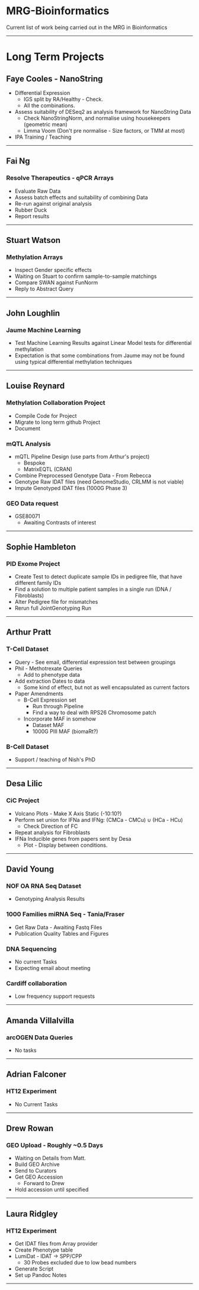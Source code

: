 # MRG-Bioinformatics
Current list of work being carried out in the MRG in Bioinformatics

---

# Long Term Projects
## Faye Cooles - NanoString
* Differential Expression
  * IGS split by RA/Healthy - Check.
  * All the combinations.
* Assess suitability of DESeq2 as analysis framework for NanoString Data
  * Check NanoStringNorm, and normalise using housekeepers (geometric mean)
  * Limma Voom (Don't pre normalise - Size factors, or TMM at most)
* IPA Training / Teaching


---

## Fai Ng
### Resolve Therapeutics - qPCR Arrays
* Evaluate Raw Data
* Assess batch effects and suitability of combining Data
* Re-run against original analysis
* Rubber Duck
* Report results

---

## Stuart Watson
### Methylation Arrays
* Inspect Gender specific effects
* Waiting on Stuart to confirm sample-to-sample matchings
* Compare SWAN against FunNorm
* Reply to Abstract Query

---

## John Loughlin
### Jaume Machine Learning
* Test Machine Learning Results against Linear Model tests for differential methylation
* Expectation is that some combinations from Jaume may not be found using typical differential methylation techniques

---

## Louise Reynard
### Methylation Collaboration Project
* Compile Code for Project
* Migrate to long term github Project
* Document

### mQTL Analysis
* mQTL Pipeline Design (use parts from Arthur's project)
  * Bespoke
  * MatrixEQTL (CRAN)
* Combine Preprocessed Genotype Data - From Rebecca
* Genotype Raw IDAT files (need GenomeStudio, CRLMM is not viable)
* Impute Genotyped IDAT files (1000G Phase 3)

### GEO Data request
* GSE80071
  * Awaiting Contrasts of interest

---

## Sophie Hambleton
### PID Exome Project
* Create Test to detect duplicate sample IDs in pedigree file, that have different family IDs
* Find a solution to multiple patient samples in a single run (DNA / Fibroblasts)
* Alter Pedigree file for mismatches
* Rerun full JointGenotyping Run

---

## Arthur Pratt
### T-Cell Dataset
* Query - See email, differential expression test between groupings
* Phil - Methotrexate Queries
  * Add to phenotype data
* Add extraction Dates to data
  * Some kind of effect, but not as well encapsulated as current factors
* Paper Amendments
  * B-Cell Expression set
    * Run through Pipeline
    * Find a way to deal with RPS26 Chromosome patch
  * Incorporate MAF in somehow
    * Dataset MAF
    * 1000G PIII MAF (biomaRt?)


### B-Cell Dataset
* Support / teaching of Nish's PhD

---

## Desa Lilic
### CiC Project
* Volcano Plots - Make X Axis Static (-10:10?)
* Perform set union for IFNa and IFNg: (CMCa - CMCu) ∪ (HCa - HCu)
  * Check Direction of FC
* Repeat analysis for Fibroblasts
* IFNa Inducible genes from papers sent by Desa
  * Plot - Display between conditions.

---

## David Young
### NOF OA RNA Seq Dataset
* Genotyping Analysis Results

### 1000 Families miRNA Seq - Tania/Fraser
* Get Raw Data - Awaiting Fastq Files
* Publication Quality Tables and Figures

### DNA Sequencing
* No current Tasks
* Expecting email about meeting

### Cardiff collaboration
* Low frequency support requests

---

## Amanda Villalvilla
### arcOGEN Data Queries
* No tasks

---

## Adrian Falconer
### HT12 Experiment
* No Current Tasks

---

## Drew Rowan
### GEO Upload - Roughly ~0.5 Days
* Waiting on Details from Matt.
* Build GEO Archive
* Send to Curators
* Get GEO Accession
  * Forward to Drew
* Hold accession until specified

---

## Laura Ridgley
### HT12 Experiment
* Get IDAT files from Array provider
* Create Phenotype table
* LumiDat - IDAT -> SPP/CPP
  * 30 Probes excluded due to low bead numbers
* Generate Script
* Set up Pandoc Notes

---
